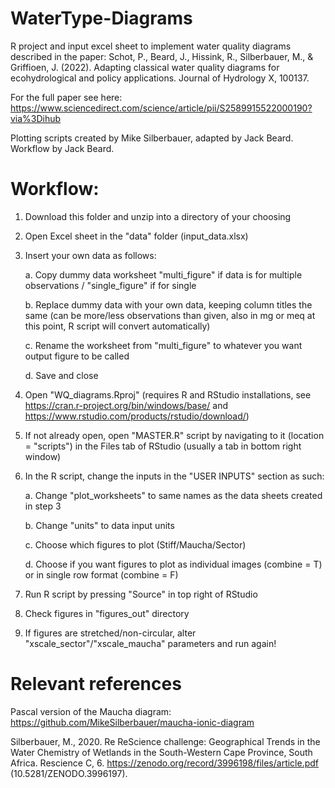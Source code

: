 # WaterType-Diagrams
R project and input excel sheet to implement water quality diagrams described in the paper:
Schot, P., Beard, J., Hissink, R., Silberbauer, M., & Griffioen, J. (2022). Adapting classical water quality diagrams for ecohydrological and policy applications. Journal of Hydrology X, 100137.

For the full paper see here:
https://www.sciencedirect.com/science/article/pii/S2589915522000190?via%3Dihub

Plotting scripts created by Mike Silberbauer, adapted by Jack Beard. Workflow by Jack Beard.

# Workflow:
1. Download this folder and unzip into a directory of your choosing
2. Open Excel sheet in the "data" folder (input_data.xlsx)
3. Insert your own data as follows:

	a. Copy dummy data worksheet "multi_figure" if data is for multiple observations / "single_figure" if for single
	
	b. Replace dummy data with your own data, keeping column titles the same (can be more/less observations than given, also in mg or meq at this point, R script will convert automatically)
	
	c. Rename the worksheet from "multi_figure" to whatever you want output figure to be called
	
	d. Save and close
	
4. Open "WQ_diagrams.Rproj" (requires R and RStudio installations, see https://cran.r-project.org/bin/windows/base/ and https://www.rstudio.com/products/rstudio/download/)
5. If not already open, open "MASTER.R" script by navigating to it (location = "scripts") in the Files tab of RStudio (usually a tab in bottom right window)
6. In the R script, change the inputs in the "USER INPUTS" section as such:

	a. Change "plot_worksheets" to same names as the data sheets created in step 3
	
	b. Change "units" to data input units
	
	c. Choose which figures to plot (Stiff/Maucha/Sector)
	
	d. Choose if you want figures to plot as individual images (combine = T) or in single row format (combine = F)
	
7. Run R script by pressing "Source" in top right of RStudio
8. Check figures in "figures_out" directory
9. If figures are stretched/non-circular, alter "xscale_sector"/"xscale_maucha" parameters and run again!


# Relevant references
Pascal version of the Maucha diagram: https://github.com/MikeSilberbauer/maucha-ionic-diagram

Silberbauer, M., 2020. Re ReScience challenge: Geographical Trends in the Water Chemistry of Wetlands in the South-Western Cape Province, South Africa. Rescience C, 6.  https://zenodo.org/record/3996198/files/article.pdf (10.5281/ZENODO.3996197). 
